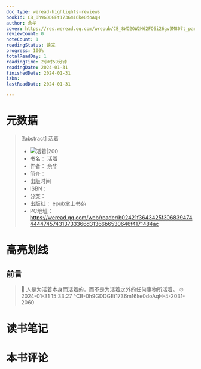 ```yaml
---
doc_type: weread-highlights-reviews
bookId: CB_0h9GDDGEt1736m16ke0doAqH
author: 余华
cover: https://res.weread.qq.com/wrepub/CB_8WO2OW2M62FO6i26gv9M807t_parsecover
reviewCount: 0
noteCount: 1
readingStatus: 读完
progress: 100%
totalReadDay: 1
readingTime: 2小时59分钟
readingDate: 2024-01-31
finishedDate: 2024-01-31
isbn: 
lastReadDate: 2024-01-31

---
```

# 元数据
> [!abstract] 活着
> - ![ 活着|200](https://res.weread.qq.com/wrepub/CB_8WO2OW2M62FO6i26gv9M807t_parsecover)
> - 书名： 活着
> - 作者： 余华
> - 简介： 
> - 出版时间 
> - ISBN： 
> - 分类： 
> - 出版社： epub掌上书苑
> - PC地址：https://weread.qq.com/web/reader/b02421f3643425f306839474444474574313733366d31366b6530646f4171484ac

# 高亮划线

## 前言

> 📌 人是为活着本身而活着的，而不是为活着之外的任何事物所活着。 
> ⏱ 2024-01-31 15:33:27 ^CB-0h9GDDGEt1736m16ke0doAqH-4-2031-2060

# 读书笔记

# 本书评论
